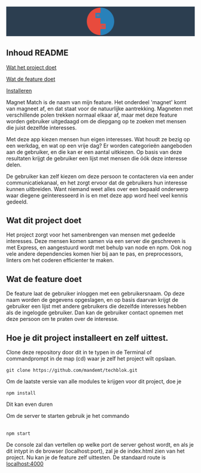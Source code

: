 

 

![Banner MagnetMatch](https://github.com/mandemt/techblok/blob/main/wiki/logo%20readme.png)

## Inhoud README

[Wat het project doet](https://github.com/mandemt/techblok/blob/main/README.md#wat-dit-project-doet)

[Wat de feature doet](https://github.com/mandemt/techblok#wat-de-feature-doet)

[Installeren](https://github.com/mandemt/techblok#hoe-je-dit-project-installeert-en-zelf-uittest)



Magnet Match is de naam van mijn feature. Het onderdeel 'magnet' komt van magneet af, en dat staat voor de natuurlijke aantrekking. Magneten met verschillende polen trekken normaal elkaar af, maar met deze feature worden gebruiker uitgedaagd om de diepgang op te zoeken met mensen die juist dezelfde interesses.

Met deze app kiezen mensen hun eigen interesses. Wat houdt ze bezig op een werkdag, en wat op een vrije dag? Er worden categorieën aangeboden aan de gebruiker, en die kan er een aantal uitkiezen. Op basis van deze resultaten krijgt de gebruiker een lijst met mensen die óók deze interesse delen.

De gebruiker kan zelf kiezen om deze persoon te contacteren via een ander communicatiekanaal, en het zorgt ervoor dat de gebruikers hun interesse kunnen uitbreiden. Want niemand weet alles over een bepaald onderwerp waar diegene geïnteresseerd in is en met deze app word heel veel kennis gedeeld.

## Wat dit project doet
Het project zorgt voor het samenbrengen van mensen met gedeelde interesses. Deze mensen komen samen via een server die geschreven is met Express, en aangestuurd wordt met behulp van node en npm. Ook nog vele andere dependencies komen hier bij aan te pas, en preprocessors, linters om het coderen efficienter te maken.


## Wat de feature doet

De feature laat de gebruiker inloggen met een gebruikersnaam. Op deze naam worden de gegevens opgeslagen, en op basis daarvan krijgt de gebruiker een lijst met andere gebruikers die dezelfde interesses hebben als de ingelogde gebruiker. Dan kan de gebruiker contact opnemen met deze persoon om te praten over de interesse. 


## Hoe je dit project installeert en zelf uittest.

Clone deze repository door dit in te typen in de Terminal of commandprompt in de map (cd) waar je zelf het project wilt opslaan.

```
git clone https://github.com/mandemt/techblok.git

```

Om de laatste versie van alle modules te krijgen voor dit project, doe je

```
npm install

```

Dit kan even duren

Om de server te starten gebruik je het commando 

```

npm start

```

De console zal dan vertellen op welke port de server gehost wordt, en als je dit intypt in de browser (localhost:port), zal je de index.html zien van het project. Nu kan je de feature zelf uittesten. De standaard route is [localhost:4000](localhost:4000)
